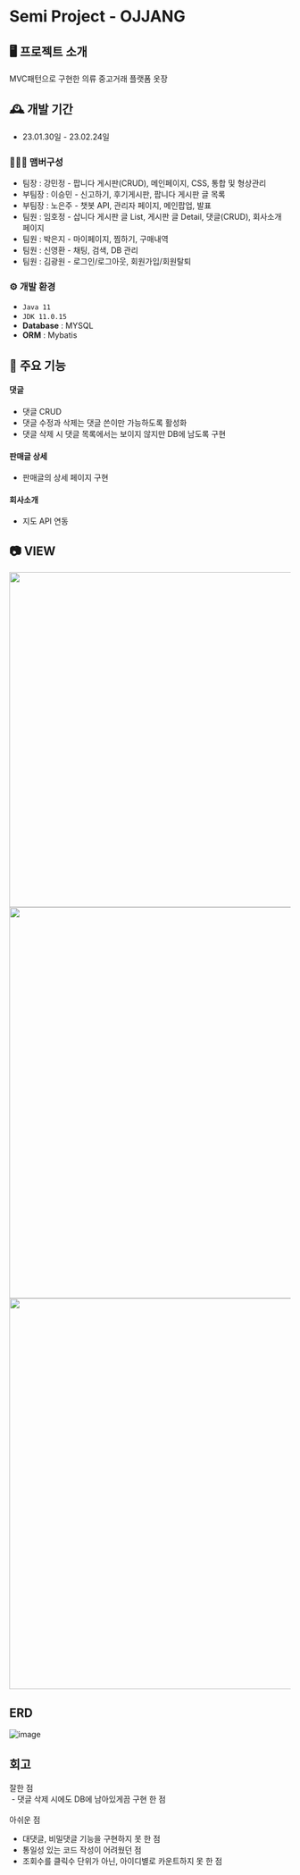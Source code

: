 # Semi Project - OJJANG

## 🖥️ 프로젝트 소개
MVC패턴으로 구현한 의류 중고거래 플랫폼 옷장
<br>

## 🕰️ 개발 기간
* 23.01.30일 - 23.02.24일

### 🧑‍🤝‍🧑 맴버구성
 - 팀장  : 강민정 - 팝니다 게시판(CRUD), 메인페이지, CSS, 통합 및 형상관리
 - 부팀장 : 이승민 - 신고하기, 후기게시판, 팝니다 게시판 글 목록
 - 부팀장 : 노은주 - 챗봇 API, 관리자 페이지, 메인팝업, 발표
 - 팀원 : 임호정 - 삽니다 게시판 글 List, 게시판 글 Detail, 댓글(CRUD), 회사소개 페이지
 - 팀원 : 박은지 - 마이페이지, 찜하기, 구매내역
 - 팀원 : 신영환 - 채팅, 검색, DB 관리
 - 팀원 : 김광원 - 로그인/로그아웃, 회원가입/회원탈퇴

### ⚙️ 개발 환경
- `Java 11`
- `JDK 11.0.15`
- **Database** : MYSQL
- **ORM** : Mybatis

## 📌 주요 기능

#### 댓글 
- 댓글 CRUD
- 댓글 수정과 삭제는 댓글 쓴이만 가능하도록 활성화
- 댓글 삭제 시 댓글 목록에서는 보이지 않지만 DB에 남도록 구현
#### 판매글 상세
- 판매글의 상세 페이지 구현
#### 회사소개
- 지도 API 연동

## 📷 VIEW
<img src="https://github.com/Hoj4/Semi_OJJANG/assets/118800372/a616ec6e-467b-4c20-8933-465730d80e55" width="800" height="600">
<img src="https://github.com/Hoj4/Semi_OJJANG/assets/118800372/2c690ea6-07b2-4712-9f0a-9803859c4dea" width="800" height="700">
<img src="https://github.com/Hoj4/Semi_OJJANG/assets/118800372/cf0f7e82-c157-4045-af82-d76e76f3b726" width="800" height="700">

## ERD
![image](https://github.com/Hoj4/Semi_OJJANG/assets/118800372/44af9809-a94b-463c-a965-4e6efb13fde9)

## 회고
잘한 점 <br>
 - 댓글 삭제 시에도 DB에 남아있게끔 구현 한 점<br>
<br>
아쉬운 점 <br>
 - 대댓글, 비밀댓글 기능을 구현하지 못 한 점<br>
 - 통일성 있는 코드 작성이 어려웠던 점<br>
 - 조회수를 클릭수 단위가 아닌, 아이디별로 카운트하지 못 한 점<br>
